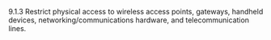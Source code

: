 9.1.3 Restrict physical access to 
wireless access points, gateways, 
handheld devices, 
networking/communications hardware, 
and telecommunication lines. 



